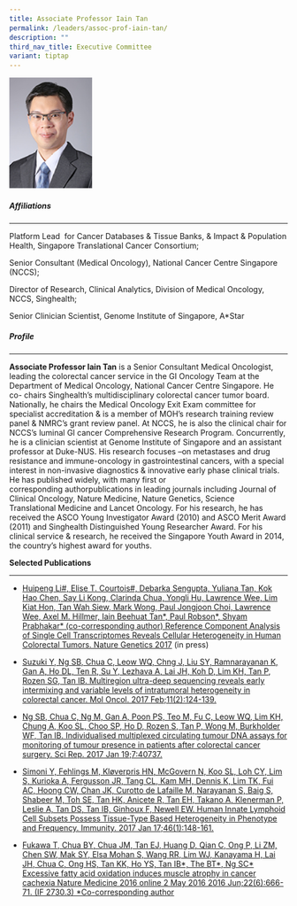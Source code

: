 ```yaml
---
title: Associate Professor Iain Tan
permalink: /leaders/assoc-prof-iain-tan/
description: ""
third_nav_title: Executive Committee
variant: tiptap
---
```

<div class="isomer-image-wrapper"><img style="width:150px" height="auto" width="100%" src="/images/Leaders/assoc-prof-tan-bee-huat.png"></div><h5>Affiliations</h5><hr><p>Platform Lead&nbsp; for&nbsp;Cancer Databases &amp; Tissue Banks, &amp;&nbsp;Impact &amp; Population Health,&nbsp;Singapore Translational Cancer Consortium;&nbsp;</p><p>Senior Consultant (Medical Oncology), National Cancer Centre Singapore (NCCS);&nbsp;</p><p>Director of Research, Clinical Analytics, Division of Medical Oncology, NCCS,&nbsp;Singhealth;&nbsp;</p><p>Senior Clinician Scientist, Genome Institute of Singapore, A*Star&nbsp;</p><h5>Profile</h5><hr><p><strong>Associate Professor Iain Tan</strong> is a Senior Consultant Medical Oncologist, leading the colorectal cancer service in the GI Oncology Team at the Department of Medical Oncology, National Cancer Centre Singapore. He co- chairs&nbsp;Singhealth’s&nbsp;multidisciplinary colorectal cancer&nbsp;tumor&nbsp;board. Nationally, he chairs the Medical Oncology Exit Exam committee for specialist accreditation &amp; is a member of MOH’s research training review panel &amp; NMRC’s grant review panel. At NCCS, he is also the clinical chair for NCCS’s luminal GI cancer Comprehensive Research Program. Concurrently, he is a clinician scientist at Genome Institute of Singapore and an assistant professor at Duke-NUS. His research focuses –on metastases and drug resistance and immune-oncology in gastrointestinal cancers, with a special interest in non-invasive diagnostics &amp; innovative early phase clinical trials. He has published widely, with many first or corresponding&nbsp;authorpublications&nbsp;in leading journals including Journal of Clinical Oncology, Nature Medicine, Nature Genetics, Science Translational&nbsp;Medicine&nbsp;and Lancet Oncology. For his research, he has received the ASCO Young Investigator Award (2010) and ASCO Merit Award (2011) and&nbsp;Singhealth&nbsp;Distinguished Young Researcher Award. For his clinical service &amp; research, he received the Singapore Youth Award in 2014, the country’s highest award for youths.&nbsp;</p><p><strong>Selected Publications</strong>&nbsp;</p><hr><ul><li><p><a href="https://www.nature.com/articles/ng.3818" rel="noopener noreferrer nofollow" target="_blank">Huipeng Li#, Elise T. Courtois#, Debarka Sengupta, Yuliana Tan, Kok Hao Chen, Say Li Kong, Clarinda Chua, Yongli Hu, Lawrence Wee, Lim Kiat Hon, Tan Wah Siew, Mark Wong, Paul Jongjoon Choi, Lawrence Wee, Axel M. Hillmer, Iain Beehuat Tan*, Paul Robson*, Shyam Prabhakar* (co-corresponding author) Reference Component Analysis of Single Cell Transcriptomes Reveals Cellular Heterogeneity in Human Colorectal Tumors. Nature Genetics 2017</a>&nbsp;(in&nbsp;press)&nbsp;</p></li><li><p><a href="https://pubmed.ncbi.nlm.nih.gov/28145097/" rel="noopener noreferrer nofollow" target="_blank">Suzuki Y, Ng SB, Chua C, Leow WQ, Chng J, Liu SY, Ramnarayanan K, Gan A, Ho DL, Ten R, Su Y, Lezhava A, Lai JH, Koh D, Lim KH, Tan P, Rozen SG, Tan IB. Multiregion ultra-deep sequencing reveals early intermixing and variable levels of intratumoral heterogeneity in colorectal cancer. Mol Oncol. 2017 Feb;11(2):124-139.</a>&nbsp;</p></li><li><p><a href="https://www.ncbi.nlm.nih.gov/pmc/articles/PMC5244357/" rel="noopener noreferrer nofollow" target="_blank">Ng SB, Chua C, Ng M, Gan A, Poon PS, Teo M, Fu C, Leow WQ, Lim KH, Chung A, Koo SL, Choo SP, Ho D, Rozen S, Tan P, Wong M, Burkholder WF, Tan IB. Individualised multiplexed circulating tumour DNA assays for monitoring of tumour presence in patients after colorectal cancer surgery. Sci Rep. 2017 Jan 19;7:40737.</a>&nbsp;</p></li><li><p><a href="https://pubmed.ncbi.nlm.nih.gov/27986455/" rel="noopener noreferrer nofollow" target="_blank">Simoni Y, Fehlings M, Kløverpris HN, McGovern N, Koo SL, Loh CY, Lim S, Kurioka A, Fergusson JR, Tang CL, Kam MH, Dennis K, Lim TK, Fui AC, Hoong CW, Chan JK, Curotto de Lafaille M, Narayanan S, Baig S, Shabeer M, Toh SE, Tan HK, Anicete R, Tan EH, Takano A, Klenerman P, Leslie A, Tan DS, Tan IB, Ginhoux F, Newell EW. Human Innate Lymphoid Cell Subsets Possess Tissue-Type Based Heterogeneity in Phenotype and Frequency. Immunity. 2017 Jan 17;46(1):148-161.</a>&nbsp;</p></li><li><p><a href="https://pubmed.ncbi.nlm.nih.gov/27135739/" rel="noopener noreferrer nofollow" target="_blank">Fukawa T, Chua BY, Chua JM, Tan EJ, Huang D, Qian C, Ong P, Li ZM, Chen SW, Mak SY, Elsa Mohan S, Wang RR, Lim WJ, Kanayama H, Lai JH, Chua C, Ong HS, Tan KK, Ho YS, Tan IB*, The BT*, Ng SC* Excessive fatty acid oxidation induces muscle atrophy in cancer cachexia Nature Medicine 2016 online 2 May 2016 2016 Jun;22(6):666-71. (IF 2730.3) *Co-corresponding author</a></p></li></ul><p></p>